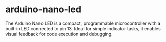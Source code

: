 # arduino-nano-led
The Arduino Nano LED is a compact, programmable microcontroller with a built-in LED connected to pin 13. Ideal for simple indicator tasks, it enables visual feedback for code execution and debugging.
